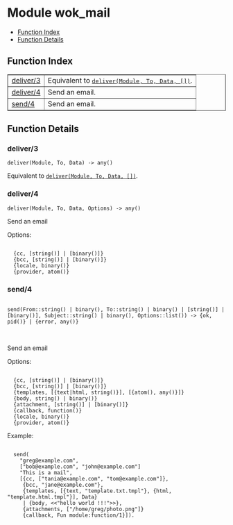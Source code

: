 

# Module wok_mail #
* [Function Index](#index)
* [Function Details](#functions)

<a name="index"></a>

## Function Index ##


<table width="100%" border="1" cellspacing="0" cellpadding="2" summary="function index"><tr><td valign="top"><a href="#deliver-3">deliver/3</a></td><td>Equivalent to <a href="#deliver-4"><tt>deliver(Module, To, Data, [])</tt></a>.</td></tr><tr><td valign="top"><a href="#deliver-4">deliver/4</a></td><td>
Send an email.</td></tr><tr><td valign="top"><a href="#send-4">send/4</a></td><td>
Send an email.</td></tr></table>


<a name="functions"></a>

## Function Details ##

<a name="deliver-3"></a>

### deliver/3 ###

`deliver(Module, To, Data) -> any()`

Equivalent to [`deliver(Module, To, Data, [])`](#deliver-4).

<a name="deliver-4"></a>

### deliver/4 ###

`deliver(Module, To, Data, Options) -> any()`

Send an email

Options:

```

  {cc, [string()] | [binary()]}
  {bcc, [string()] | [binary()]}
  {locale, binary()}
  {provider, atom()}
```

<a name="send-4"></a>

### send/4 ###

<pre><code>
send(From::string() | binary(), To::string() | binary() | [string()] | [binary()], Subject::string() | binary(), Options::list()) -&gt; {ok, pid()} | {error, any()}
</code></pre>
<br />

Send an email

Options:

```

  {cc, [string()] | [binary()]}
  {bcc, [string()] | [binary()]}
  {templates, [{text|html, string()}], [{atom(), any()}]}
  {body, string() | binary()}
  {attachment, [string()] | [binary()]}
  {callback, function()}
  {locale, binary()}
  {provider, atom()}
```

Example:

```

  send(
    "greg@example.com",
    ["bob@example.com", "john@example.com"]
    "This is a mail",
    [{cc, ["tania@example.com", "tom@example.com"]},
     {bcc, "jane@example.com"},
     {templates, [{text, "template.txt.tmpl"}, {html, "template.html.tmpl"}], Data}
     | {body, <<"hello world !!!">>},
     {attachments, ["/home/greg/photo.png"]}
     {callback, Fun module:function/1}]).
```

